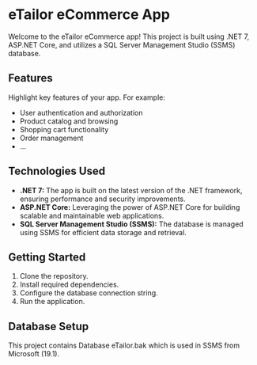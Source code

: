# eTailor eCommerce App

Welcome to the eTailor eCommerce app! This project is built using .NET 7, ASP.NET Core, and utilizes a SQL Server Management Studio (SSMS) database.

## Features

Highlight key features of your app. For example:
- User authentication and authorization
- Product catalog and browsing
- Shopping cart functionality
- Order management
- ...

## Technologies Used

- **.NET 7:** The app is built on the latest version of the .NET framework, ensuring performance and security improvements.
- **ASP.NET Core:** Leveraging the power of ASP.NET Core for building scalable and maintainable web applications.
- **SQL Server Management Studio (SSMS):** The database is managed using SSMS for efficient data storage and retrieval.

## Getting Started

1. Clone the repository.
2. Install required dependencies.
3. Configure the database connection string.
4. Run the application.

## Database Setup

This project contains Database eTailor.bak which is used in SSMS from Microsoft (19.1).
